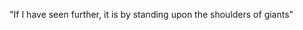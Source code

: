 "If I have seen further, it is by standing upon the shoulders of giants"

<!---
BrunoSgura/BrunoSgura is a ✨ special ✨ repository because its `README.md` (this file) appears on your GitHub profile.
You can click the Preview link to take a look at your changes.
--->
